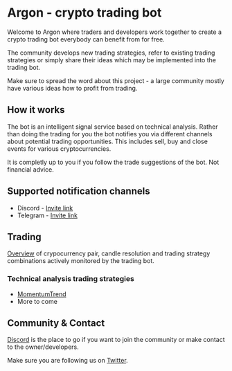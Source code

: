 # Argon - crypto trading bot

Welcome to Argon where traders and developers work together to create a crypto trading bot everybody can benefit from for free.

The community develops new trading strategies, refer to existing trading strategies or simply share their ideas which may be implemented into the trading bot.

Make sure to spread the word about this project - a large community mostly have various ideas how to profit from trading.

## How it works

The bot is an intelligent signal service based on technical analysis. Rather than doing the trading for you the bot notifies you via different channels about potential trading opportunities. This includes sell, buy and close events for various cryptocurrencies.

It is completly up to you if you follow the trade suggestions of the bot. Not financial advice.

## Supported notification channels

* Discord - [Invite link](https://discord.gg/kneWnuAsQv)
* Telegram - [Invite link](https://t.me/+EV4FF-be6uJkYWFi)

## Trading

[Overview](strategies/README.md) of crypocurrency pair, candle resolution and trading strategy combinations actively monitored by the trading bot.

### Technical analysis trading strategies

- [MomentumTrend](strategies/MomentumTrend.md)
- More to come

## Community & Contact

[Discord](https://discord.gg/kneWnuAsQv) is the place to go if you want to join the community or make contact to the owner/developers.

Make sure you are following us on [Twitter](https://twitter.com/CallPlanetLaser).
